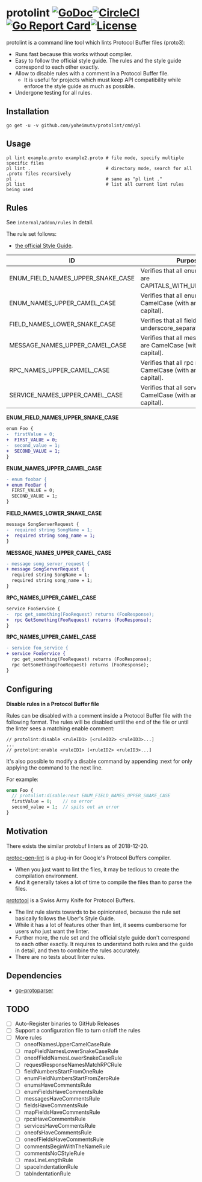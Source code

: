 # protolint [![GoDoc](https://godoc.org/github.com/yoheimuta/protolint?status.svg)](https://godoc.org/github.com/yoheimuta/protolint)[![CircleCI](https://circleci.com/gh/yoheimuta/protolint/tree/master.svg?style=svg)](https://circleci.com/gh/yoheimuta/protolint/tree/master)[![Go Report Card](https://goreportcard.com/badge/github.com/yoheimuta/protolint)](https://goreportcard.com/report/github.com/yoheimuta/protolint)[![License](http://img.shields.io/:license-mit-blue.svg)](https://github.com/yoheimuta/protolint/blob/master/LICENSE)

protolint is a command line tool which lints Protocol Buffer files (proto3):

- Runs fast because this works without compiler.
- Easy to follow the official style guide. The rules and the style guide correspond to each other exactly.
- Allow to disable rules with a comment in a Protocol Buffer file.
  - It is useful for projects which must keep API compatibility while enforce the style guide as much as possible.
- Undergone testing for all rules.

## Installation

```
go get -u -v github.com/yoheimuta/protolint/cmd/pl
```

## Usage

```
pl lint example.proto example2.proto # file mode, specify multiple specific files
pl lint .                            # directory mode, search for all .proto files recursively
pl .                                 # same as "pl lint ."
pl list                              # list all current lint rules being used
```

## Rules

See `internal/addon/rules` in detail.

The rule set follows:

- [the official Style Guide](https://developers.google.com/protocol-buffers/docs/style).

| ID                                | Purpose                                                                  |
|-----------------------------------|--------------------------------------------------------------------------|
| ENUM_FIELD_NAMES_UPPER_SNAKE_CASE | Verifies that all enum field names are CAPITALS_WITH_UNDERSCORES.        |
| ENUM_NAMES_UPPER_CAMEL_CASE       | Verifies that all enum names are CamelCase (with an initial capital).    |
| FIELD_NAMES_LOWER_SNAKE_CASE      | Verifies that all field names are underscore_separated_names.            |
| MESSAGE_NAMES_UPPER_CAMEL_CASE    | Verifies that all message names are CamelCase (with an initial capital). |
| RPC_NAMES_UPPER_CAMEL_CASE        | Verifies that all rpc names are CamelCase (with an initial capital).     |
| SERVICE_NAMES_UPPER_CAMEL_CASE    | Verifies that all service names are CamelCase (with an initial capital). |

__ENUM_FIELD_NAMES_UPPER_SNAKE_CASE__

```diff
enum Foo {
-  firstValue = 0;
+  FIRST_VALUE = 0;
-  second_value = 1;
+  SECOND_VALUE = 1;
}
```

__ENUM_NAMES_UPPER_CAMEL_CASE__

```diff
- enum foobar {
+ enum FooBar {
  FIRST_VALUE = 0;
  SECOND_VALUE = 1;
}
```

__FIELD_NAMES_LOWER_SNAKE_CASE__

```diff
message SongServerRequest {
-  required string SongName = 1;
+  required string song_name = 1;
}
```

__MESSAGE_NAMES_UPPER_CAMEL_CASE__

```diff
- message song_server_request {
+ message SongServerRequest {
  required string SongName = 1;
  required string song_name = 1;
}
```

__RPC_NAMES_UPPER_CAMEL_CASE__

```diff
service FooService {
-  rpc get_something(FooRequest) returns (FooResponse);
+  rpc GetSomething(FooRequest) returns (FooResponse);
}
```

__RPC_NAMES_UPPER_CAMEL_CASE__

```diff
- service foo_service {
+ service FooService {
  rpc get_something(FooRequest) returns (FooResponse);
  rpc GetSomething(FooRequest) returns (FooResponse);
}
```

## Configuring

__Disable rules in a Protocol Buffer file__

Rules can be disabled with a comment inside a Protocol Buffer file with the following format.
The rules will be disabled until the end of the file or until the linter sees a matching enable comment:

```
// protolint:disable <ruleID1> [<ruleID2> <ruleID3>...]
...
// protolint:enable <ruleID1> [<ruleID2> <ruleID3>...]
```

It's also possible to modify a disable command by appending :next for only applying the command to the next line.

For example:

```proto
enum Foo {
  // protolint:disable:next ENUM_FIELD_NAMES_UPPER_SNAKE_CASE
  firstValue = 0;    // no error
  second_value = 1;  // spits out an error
}
```

## Motivation

There exists the similar protobuf linters as of 2018-12-20.

[protoc-gen-lint](https://github.com/ckaznocha/protoc-gen-lint) is a plug-in for Google's Protocol Buffers compiler.

- When you just want to lint the files, it may be tedious to create the compilation environment.
- And it generally takes a lot of time to compile the files than to parse the files.

[prototool](https://github.com/uber/prototool) is a Swiss Army Knife for Protocol Buffers.

- The lint rule slants towards to be opinionated, because the rule set basically follows the Uber's Style Guide.
- While it has a lot of features other than lint, it seems cumbersome for users who just want the linter.
- Further more, the rule set and the official style guide don't correspond to each other exactly. It requires to understand both rules and the guide in detail, and then to combine the rules accurately.
- There are no tests about linter rules.

## Dependencies

- [go-protoparser](https://github.com/yoheimuta/go-protoparser)

## TODO

- [ ] Auto-Register binaries to GitHub Releases
- [ ] Support a configuration file to turn on/off the rules
- [ ] More rules
  - [ ] oneofNamesUpperCamelCaseRule
  - [ ] mapFieldNamesLowerSnakeCaseRule
  - [ ] oneofFieldNamesLowerSnakeCaseRule
  - [ ] requestResponseNamesMatchRPCRule
  - [ ] fieldNumbersStartFromOneRule
  - [ ] enumFieldNumbersStartFromZeroRule
  - [ ] enumsHaveCommentsRule
  - [ ] enumFieldsHaveCommentsRule
  - [ ] messagesHaveCommentsRule
  - [ ] fieldsHaveCommentsRule
  - [ ] mapFieldsHaveCommentsRule
  - [ ] rpcsHaveCommentsRule
  - [ ] servicesHaveCommentsRule
  - [ ] oneofsHaveCommentsRule
  - [ ] oneofFieldsHaveCommentsRule
  - [ ] commentsBeginWithTheNameRule
  - [ ] commentsNoCStyleRule
  - [ ] maxLineLengthRule
  - [ ] spaceIndentationRule
  - [ ] tabIndentationRule
